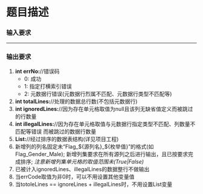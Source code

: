 题目描述
============
### 输入要求
---
### 输出要求
1. **int errNo:**//错误码
	- 0: 成功
	- 1: 指定打横索引错误
	- 2: 元数据行错误(元数据行烈属不匹配、元数据行类型不匹配等)
3. **int totalLines:**//处理的数据总行数(不包括元数据行)
4. **int ignoredLines:**//因为存在单元格取值为null且该列无缺省值定义而被跳过的行数量
5. **int illegalLines:**//因为存在单元格取值与元数据行指定类型不匹配、列数量不匹配等错误
    而被跳过的数据行数量
6. **List<Column>:**//经过排序的数据表结构(详见项目工程)
7. 新增列的列名固定未“Flag_${源列名}_${枚举值}”的格式(如Flag_Gender_Male);
    新增列集要求在所有源列之后进行输出，且已按要求完成排序;
    *注意新增列集单元格的取值范围未(True|False)*
8. 已被计入ignoredLines、illegalLines的数据整行不做输出
8. 当errCode取值为非0时，可以不用设置其他变量值
9. 当totoleLines == ignoreLines + illegalLines时，不用设置List<Column>变量


